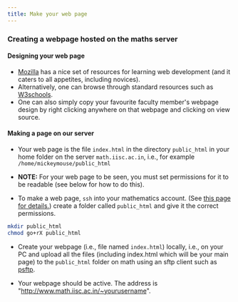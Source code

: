 ```yaml
---
title: Make your web page
---
```

### Creating a webpage hosted on the maths server

#### Designing your web page

* [Mozilla](https://developer.mozilla.org/en-US/docs/Learn) has a nice set of resources for learning web development (and it caters to all appetites, including novices).
* Alternatively, one can browse through standard resources such as [W3schools](https://www.w3schools.com/html/).
* One can also simply copy your favourite faculty member's webpage design by right clicking anywhere on that webpage and clicking on view source.

#### Making a page on our server

* Your web page is the file `index.html` in the directory `public_html` in your home folder on the server `math.iisc.ac.in`, i.e., for example `/home/mickeymouse/public_html`

* __NOTE:__ For your web page to be seen, you must set permissions for it to be readable (see below for how to do this).

* To make a web page, `ssh` into your mathematics account. (See [this page for details.](https://math.iisc.ac.in/sshinfo.html)) create a folder called `public_html` and give it the correct permissions.
```bash
mkdir public_html
chmod go+rX public_html
```

* Create your webpage (i.e., file named `index.html`) locally, i.e., on your PC and upload all the files (including index.html which will be your main page) to the `public_html` folder on math using an sftp client such as [psftp](https://www.chiark.greenend.org.uk/~sgtatham/putty/latest.html).

* Your webpage should be active. The address is "http://www.math.iisc.ac.in/~yourusername".
